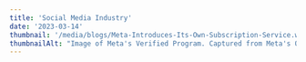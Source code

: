 ```yaml
---
title: 'Social Media Industry'
date: '2023-03-14'
thumbnail: '/media/blogs/Meta-Introduces-Its-Own-Subscription-Service.webp'
thumbnailAlt: "Image of Meta's Verified Program. Captured from Meta's Official Website."
---
```

